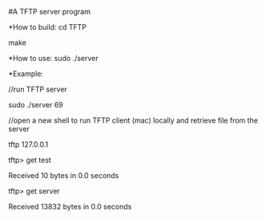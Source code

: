 #A TFTP server program

*How to build:
cd TFTP

make

*How to use:
sudo ./server <port num>

*Example:

//run TFTP server

sudo ./server 69

//open a new shell to run TFTP client (mac) locally and retrieve file from the server

tftp 127.0.0.1

tftp> get test

Received 10 bytes in 0.0 seconds

tftp> get server

Received 13832 bytes in 0.0 seconds
